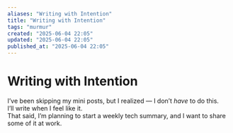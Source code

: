 ```yaml
---
aliases: "Writing with Intention"
title: "Writing with Intention"
tags: "murmur"
created: "2025-06-04 22:05"
updated: "2025-06-04 22:05"
published_at: "2025-06-04 22:05"
---
```


# Writing with Intention

I’ve been skipping my mini posts, but I realized — I don’t _have_ to do this.  
I’ll write when I feel like it.  
That said, I’m planning to start a weekly tech summary, and I want to share some of it at work.